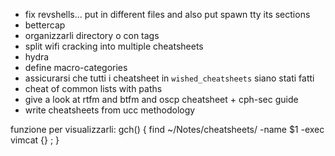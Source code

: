 - fix revshells... put in different files and also put spawn tty its sections
- bettercap
- organizzarli directory o con tags
- split wifi cracking into multiple cheatsheets
- hydra
- define macro-categories
- assicurarsi che tutti i cheatsheet in `wished_cheatsheets` siano stati fatti
- cheat of common lists with paths
- give a look at rtfm and btfm and oscp cheatsheet + cph-sec guide
- write cheatsheets from ucc methodology

funzione per visualizzarli:
gch() {
    find  ~/Notes/cheatsheets/ -name $1 -exec vimcat {} \;
}
